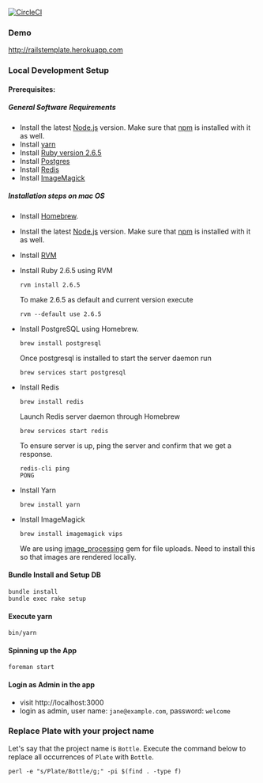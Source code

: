 [![CircleCI](https://circleci.com/gh/saeloun/plate.svg?style=svg&circle-token=922616109594a8a6450d7c8d31edd68f8c9e53eb)](https://circleci.com/gh/saeloun/plate)

### Demo

http://railstemplate.herokuapp.com

### Local Development Setup

#### Prerequisites:
##### General Software Requirements
- Install the latest [Node.js](https://nodejs.org) version. Make sure that [npm](https://www.npmjs.com/) is installed with it as well.
- Install [yarn](https://yarnpkg.com/en/docs/install)
- Install [Ruby version 2.6.5](https://www.ruby-lang.org/en/news/2019/10/01/ruby-2-6-5-released/)
- Install [Postgres](https://postgresapp.com)
- Install [Redis](https://redis.io/download)
- Install [ImageMagick](https://imagemagick.org/script/download.php)

##### Installation steps on mac OS
- Install [Homebrew](https://brew.sh).
- Install the latest [Node.js](https://nodejs.org) version. Make sure that [npm](https://www.npmjs.com/) is installed with it as well.
- Install [RVM](https://rvm.io/rvm/install)
- Install Ruby 2.6.5 using RVM
  ```
  rvm install 2.6.5
  ```

  To make 2.6.5 as default and current version execute
  ```
  rvm --default use 2.6.5
  ```
- Install PostgreSQL using Homebrew.
   ```
   brew install postgresql
   ```

   Once postgresql is installed to start the server daemon run
   ```
   brew services start postgresql
   ```
- Install Redis
  ```
  brew install redis
  ```

  Launch Redis server daemon through Homebrew
  ```
  brew services start redis
  ```

  To ensure server is up, ping the server and confirm that we get a response.
  ```
  redis-cli ping
  PONG
  ```
- Install Yarn
  ```
  brew install yarn
  ```
- Install ImageMagick
  ```
  brew install imagemagick vips
  ```

  We are using [image_processing](https://github.com/janko/image_processing) gem for file uploads.
  Need to install this so that images are rendered locally.

#### Bundle Install and Setup DB
```
bundle install
bundle exec rake setup
```

#### Execute yarn
```
bin/yarn
```

#### Spinning up the App
```
foreman start
```

#### Login as Admin in the app
* visit http://localhost:3000
* login as admin, user name: `jane@example.com`, password: `welcome`


### Replace Plate with your project name

Let's say that the project name is `Bottle`. Execute the command below to
replace all occurrences of `Plate` with `Bottle`.

```
perl -e "s/Plate/Bottle/g;" -pi $(find . -type f)
```
